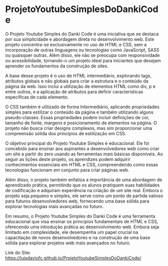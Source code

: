# ProjetoYoutubeSimplesDoDankiCode

O Projeto Youtube Simples do Danki Code é uma iniciativa que se destaca por sua simplicidade e abordagem direta no desenvolvimento web. Este projeto concentra-se exclusivamente no uso de HTML e CSS, sem a incorporação de outras linguagens ou tecnologias como JavaScript, SASS ou quaisquer outras. Além disso, ele não se preocupa com responsividade ou acessibilidade, tornando-o um projeto ideal para iniciantes que desejam aprender os fundamentos da construção de sites.

A base desse projeto é o uso de HTML intermediário, explorando tags, atributos globais e não globais para criar a estrutura e o conteúdo da página da web. Isso inclui a utilização de elementos HTML como div, p e entre outros, e a aplicação de atributos para definir características específicas de cada elemento.

O CSS também é utilizado de forma Intermediário, aplicando propriedades simples para estilizar o conteúdo da página e também utilizando alguns pseudo-classes. Essas propriedades podem incluir definições de cor, tamanho de fonte, margens e posicionamento de elementos na página. O projeto não busca criar designs complexos, mas sim proporcionar uma compreensão sólida dos princípios de estilização em CSS.

O objetivo principal do Projeto Youtube Simples é educacional. Ele foi concebido para ensinar aos aspirantes a desenvolvedores web como criar um site a partir do zero usando as ferramentas mais básicas disponíveis. Ao seguir as lições deste projeto, os aprendizes podem adquirir conhecimentos essenciais em HTML e CSS, compreendendo como essas tecnologias funcionam em conjunto para criar páginas web.

Além disso, o projeto também enfatiza a importância de uma abordagem de aprendizado prática, permitindo que os alunos pratiquem suas habilidades de codificação e adquiram experiência na criação de um site real. Embora o projeto seja pequeno e simples, ele serve como um ponto de partida valioso para futuros desenvolvedores web, fornecendo uma base sólida para explorar tecnologias mais avançadas no futuro.

Em resumo, o Projeto Youtube Simples do Danki Code é uma ferramenta educacional que visa ensinar os princípios fundamentais de HTML e CSS, oferecendo uma introdução prática ao desenvolvimento web. Embora seja limitado em complexidade, ele desempenha um papel crucial na capacitação de novos desenvolvedores e na construção de uma base sólida para explorar projetos web mais avançados no futuro.

Link do Site: https://luisdaviofc.github.io/ProjetoYoutubeSimplesDoDankiCode/

